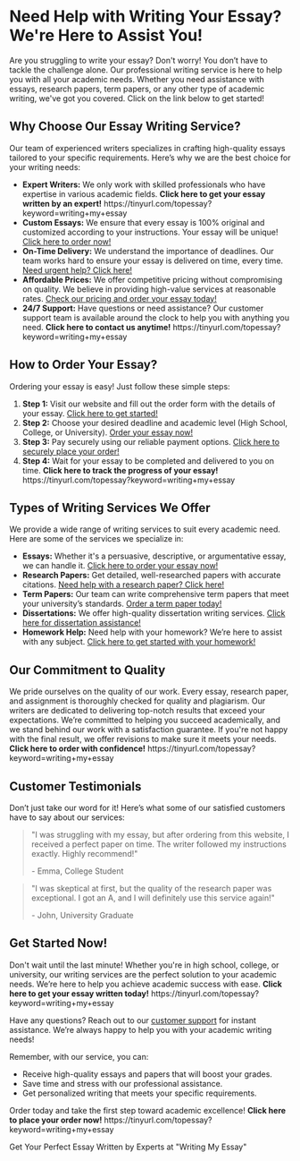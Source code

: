 <h1>Need Help with Writing Your Essay? We're Here to Assist You!</h1>

<p>Are you struggling to write your essay? Don't worry! You don’t have to tackle the challenge alone. Our professional writing service is here to help you with all your academic needs. Whether you need assistance with essays, research papers, term papers, or any other type of academic writing, we've got you covered. Click on the link below to get started!</p>

<h2>Why Choose Our Essay Writing Service?</h2>

<p>Our team of experienced writers specializes in crafting high-quality essays tailored to your specific requirements. Here’s why we are the best choice for your writing needs:</p>

<ul>
  <li><strong>Expert Writers:</strong> We only work with skilled professionals who have expertise in various academic fields. <strong>Click here to get your essay written by an expert!</strong> https://tinyurl.com/topessay?keyword=writing+my+essay</li>
  <li><strong>Custom Essays:</strong> We ensure that every essay is 100% original and customized according to your instructions. Your essay will be unique! <a href="https://tinyurl.com/topessay?keyword=writing+my+essay">Click here to order now!</a></li>
  <li><strong>On-Time Delivery:</strong> We understand the importance of deadlines. Our team works hard to ensure your essay is delivered on time, every time. <a href="https://tinyurl.com/topessay?keyword=writing+my+essay">Need urgent help? Click here!</a></li>
  <li><strong>Affordable Prices:</strong> We offer competitive pricing without compromising on quality. We believe in providing high-value services at reasonable rates. <a href="https://tinyurl.com/topessay?keyword=writing+my+essay">Check our pricing and order your essay today!</a></li>
  <li><strong>24/7 Support:</strong> Have questions or need assistance? Our customer support team is available around the clock to help you with anything you need. <strong>Click here to contact us anytime!</strong> https://tinyurl.com/topessay?keyword=writing+my+essay</li>
</ul>

<h2>How to Order Your Essay?</h2>

<p>Ordering your essay is easy! Just follow these simple steps:</p>

<ol>
  <li><strong>Step 1:</strong> Visit our website and fill out the order form with the details of your essay. <a href="https://tinyurl.com/topessay?keyword=writing+my+essay">Click here to get started!</a></li>
  <li><strong>Step 2:</strong> Choose your desired deadline and academic level (High School, College, or University). <a href="https://tinyurl.com/topessay?keyword=writing+my+essay">Order your essay now!</a></li>
  <li><strong>Step 3:</strong> Pay securely using our reliable payment options. <a href="https://tinyurl.com/topessay?keyword=writing+my+essay">Click here to securely place your order!</a></li>
  <li><strong>Step 4:</strong> Wait for your essay to be completed and delivered to you on time. <strong>Click here to track the progress of your essay!</strong> https://tinyurl.com/topessay?keyword=writing+my+essay</li>
</ol>

<h2>Types of Writing Services We Offer</h2>

<p>We provide a wide range of writing services to suit every academic need. Here are some of the services we specialize in:</p>

<ul>
  <li><strong>Essays:</strong> Whether it's a persuasive, descriptive, or argumentative essay, we can handle it. <a href="https://tinyurl.com/topessay?keyword=writing+my+essay">Click here to order your essay now!</a></li>
  <li><strong>Research Papers:</strong> Get detailed, well-researched papers with accurate citations. <a href="https://tinyurl.com/topessay?keyword=writing+my+essay">Need help with a research paper? Click here!</a></li>
  <li><strong>Term Papers:</strong> Our team can write comprehensive term papers that meet your university’s standards. <a href="https://tinyurl.com/topessay?keyword=writing+my+essay">Order a term paper today!</a></li>
  <li><strong>Dissertations:</strong> We offer high-quality dissertation writing services. <a href="https://tinyurl.com/topessay?keyword=writing+my+essay">Click here for dissertation assistance!</a></li>
  <li><strong>Homework Help:</strong> Need help with your homework? We’re here to assist with any subject. <a href="https://tinyurl.com/topessay?keyword=writing+my+essay">Click here to get started with your homework!</a></li>
</ul>

<h2>Our Commitment to Quality</h2>

<p>We pride ourselves on the quality of our work. Every essay, research paper, and assignment is thoroughly checked for quality and plagiarism. Our writers are dedicated to delivering top-notch results that exceed your expectations. We’re committed to helping you succeed academically, and we stand behind our work with a satisfaction guarantee. If you're not happy with the final result, we offer revisions to make sure it meets your needs. <strong>Click here to order with confidence!</strong> https://tinyurl.com/topessay?keyword=writing+my+essay</p>

<h2>Customer Testimonials</h2>

<p>Don’t just take our word for it! Here’s what some of our satisfied customers have to say about our services:</p>

<blockquote>
  <p>"I was struggling with my essay, but after ordering from this website, I received a perfect paper on time. The writer followed my instructions exactly. Highly recommend!"</p>
  <footer>- Emma, College Student</footer>
</blockquote>

<blockquote>
  <p>"I was skeptical at first, but the quality of the research paper was exceptional. I got an A, and I will definitely use this service again!"</p>
  <footer>- John, University Graduate</footer>
</blockquote>

<h2>Get Started Now!</h2>

<p>Don't wait until the last minute! Whether you're in high school, college, or university, our writing services are the perfect solution to your academic needs. We’re here to help you achieve academic success with ease. <strong>Click here to get your essay written today!</strong> https://tinyurl.com/topessay?keyword=writing+my+essay</p>

<p>Have any questions? Reach out to our <a href="https://tinyurl.com/topessay?keyword=writing+my+essay">customer support</a> for instant assistance. We’re always happy to help you with your academic writing needs!</p>

<p>Remember, with our service, you can:</p>
<ul>
  <li>Receive high-quality essays and papers that will boost your grades.</li>
  <li>Save time and stress with our professional assistance.</li>
  <li>Get personalized writing that meets your specific requirements.</li>
</ul>

<p>Order today and take the first step toward academic excellence! <strong>Click here to place your order now!</strong> https://tinyurl.com/topessay?keyword=writing+my+essay</p>
Get Your Perfect Essay Written by Experts at "Writing My Essay"
